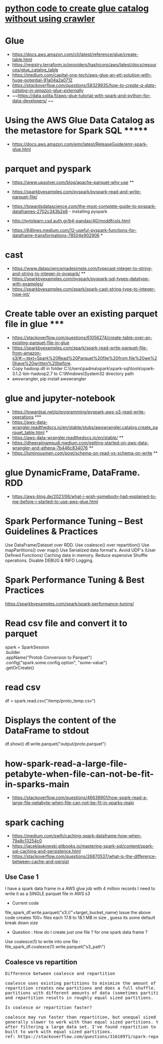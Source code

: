 # [python code to create glue catalog without using crawler](https://acloud.guru/forums/aws-certified-big-data-specialty/discussion/-LkvnxZXAHoMrkFl-_xl/Manually%20create%20glue%20schema%20without%20crawler)

# Glue
- https://docs.aws.amazon.com/cli/latest/reference/glue/create-table.html
- https://registry.terraform.io/providers/hashicorp/aws/latest/docs/resources/glue_catalog_table
- https://medium.com/capital-one-tech/aws-glue-an-etl-solution-with-huge-potential-91a04a2a0712
- *https://stackoverflow.com/questions/58329935/how-to-create-a-data-catalog-in-amazon-glue-externally*
- ~~https://data.solita.fi/aws-glue-tutorial-with-spark-and-python-for-data-developers/ ~~

# Using the AWS Glue Data Catalog as the metastore for Spark SQL *****
- https://docs.aws.amazon.com/emr/latest/ReleaseGuide/emr-spark-glue.html

# parquet and pyspark
- https://www.upsolver.com/blog/apache-parquet-why-use **
- https://sparkbyexamples.com/pyspark/pyspark-read-and-write-parquet-file/
  
- https://towardsdatascience.com/the-most-complete-guide-to-pyspark-dataframes-2702c343b2e8 - installing pyspark
- http://pytolearn.csd.auth.gr/b4-pandas/40/moddfcols.html
- https://64lines.medium.com/12-useful-pyspark-functions-for-dataframe-transformations-78504e902906 *
# cast
- https://www.datasciencemadesimple.com/typecast-integer-to-string-and-string-to-integer-in-pyspark/ **
- https://sparkbyexamples.com/pyspark/pyspark-sql-types-datatype-with-examples/
- https://sparkbyexamples.com/spark/spark-cast-string-type-to-integer-type-int/

# Create table over an existing parquet file in glue ***
- https://stackoverflow.com/questions/61056274/create-table-over-an-existing-parquet-file-in-glue
- https://sparkbyexamples.com/spark/spark-read-write-parquet-file-from-amazon-s3/#:~:text=Spark%20Read%20Parquet%20file%20from,file%20we%20have%20written%20before.
- Copy hadoop.dll in folder C:\Users\padma\spark\spark-sql\tools\spark-3.1.2-bin-hadoop2.7 to C:\Windows\System32 directory path
- awswrangler, pip install awswrangler


# glue and jupyter-notebook
- https://towardsai.net/p/programming/pyspark-aws-s3-read-write-operations ***
- https://aws-data-wrangler.readthedocs.io/en/stable/stubs/awswrangler.catalog.create_parquet_table.html *
- https://aws-data-wrangler.readthedocs.io/en/stable/ **
- https://dheerajinampudi.medium.com/getting-started-on-aws-data-wrangler-and-athena-7b446c834076 **
- https://luminousmen.com/post/schema-on-read-vs-schema-on-write **

# glue DynamicFrame, DataFrame. RDD
- https://aws-blog.de/2021/06/what-i-wish-somebody-had-explained-to-me-before-i-started-to-use-aws-glue.html


# Spark Performance Tuning – Best Guidelines & Practices
Use DataFrame/Dataset over RDD.
Use coalesce() over repartition()
Use mapPartitions() over map()
Use Serialized data format's.
Avoid UDF's (User Defined Functions)
Caching data in memory.
Reduce expensive Shuffle operations.
Disable DEBUG & INFO Logging.

# Spark Performance Tuning & Best Practices 
https://sparkbyexamples.com/spark/spark-performance-tuning/


# Read csv file and convert it to parquet
spark = SparkSession \
    .builder \
    .appName("Protob Conversion to Parquet") \
    .config("spark.some.config.option", "some-value") \
    .getOrCreate()

# read csv
df = spark.read.csv("/temp/proto_temp.csv")

# Displays the content of the DataFrame to stdout
df.show()
df.write.parquet("output/proto.parquet")

# how-spark-read-a-large-file-petabyte-when-file-can-not-be-fit-in-sparks-main
- https://stackoverflow.com/questions/46638901/how-spark-read-a-large-file-petabyte-when-file-can-not-be-fit-in-sparks-main

# spark caching
- https://medium.com/swlh/caching-spark-dataframe-how-when-79a8c13254c0
- https://jaceklaskowski.gitbooks.io/mastering-spark-sql/content/spark-sql-caching-and-persistence.html
- https://stackoverflow.com/questions/26870537/what-is-the-difference-between-cache-and-persist

Use Case 1
-------------

I have a spark data frame in a AWS glue job with 4 million records
I need to write it as a SINGLE parquet file in AWS s3
- Current code

file_spark_df.write.parquet("s3://"+target_bucket_name)
Issue the above code creates 100+ files each 17.8 to 18.1 MB in size , guess its some default break down size

- Question : How do I create just one file ? for one spark data frame ?

Use coalesce(1) to write into one file : file_spark_df.coalesce(1).write.parquet("s3_path")

Coalesce vs repartition
-----------------------------
<pre>
Difference between coalesce and repartition

coalesce uses existing partitions to minimize the amount of data that's shuffled.
repartition creates new partitions and does a full shuffle. coalesce results in 
partitions with different amounts of data (sometimes partitions that have much different sizes) 
and repartition results in roughly equal sized partitions.

Is coalesce or repartition faster?

coalesce may run faster than repartition, but unequal sized partitions are
generally slower to work with than equal sized partitions. You'll usually need to repartition datasets
after filtering a large data set. I've found repartition to be faster overall because Spark is 
built to work with equal sized partitions.
ref: https://stackoverflow.com/questions/31610971/spark-repartition-vs-coalesce
</pre>

